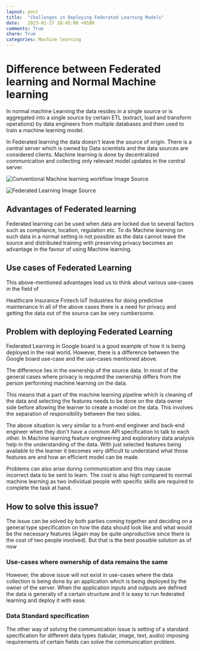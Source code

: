 ```yaml
---
layout: post
title:  "Challenges in Deploying Federated Learning Models"
date:   2023-01-27 18:45:00 +0100
comments: True
share: True
categories: Machine learning
---
```


# Difference between Federated learning and Normal Machine learning

In normal machine Learning the data resides in a single source or is aggregated into a single source by certain ETL (extract, load and transform operations) by data engineers from multiple databases and then used to train a machine learning model.

In Federated learning the data doesn't leave the source of origin. There is a central server which is owned by Data scientists and the data sources are considered clients. Machine learning is done by decentralized communication and collecting only relevant model updates in the central server.


![Conventional Machine learning workflow Image Source](https://deepai.org/publication/two-stage-optimization-for-machine-learning-workflow)

![Federated Learning Image Source](https://federated.fastforwardlabs.com/)
## Advantages of Federated learning
Federated learning can be used when data are locked due to several factors such as compliance, location, regulation etc. To do Machine learning on such data in a normal setting is not possible as the data cannot leave the source and distributed training with preserving privacy becomes an advantage in the favour of using Machine learning.

## Use cases of Federated Learning
This above-mentioned advantages lead us to think about various use-cases in the field of

Healthcare
Insurance
Fintech
IoT
Industries for doing predictive maintenance
In all of the above cases there is a need for privacy and getting the data out of the source can be very cumbersome.

## Problem with deploying Federated Learning
Federated Learning in Google board is a good example of how it is being deployed in the real world. However, there is a difference between the Google board use-case and the use-cases mentioned above.

The difference lies in the ownership of the source data. In most of the general cases where privacy is required the ownership differs from the person performing machine learning on the data.

This means that a part of the machine learning pipeline which is cleaning of the data and selecting the features needs to be done on the data owner side before allowing the learner to create a model on the data. This involves the separation of responsibility between the two sides.

The above situation is very similar to a front-end engineer and back-end engineer when they don't have a common API specification to talk to each other. In Machine learning feature engineering and exploratory data analysis help in the understanding of the data. With just selected features being available to the learner it becomes very difficult to understand what those features are and how an efficient model can be made.

Problems can also arise during communication and this may cause incorrect data to be sent to learn. The cost is also high compared to normal machine learning as two individual people with specific skills are required to complete the task at hand.

## How to solve this issue?
The issue can be solved by both parties coming together and deciding on a general type specification on how the data should look like and what would be the necessary features (Again may be quite unproductive since there is the cost of two people involved). But that is the best possible solution as of now

### Use-cases where ownership of data remains the same
However, the above issue will not exist in use-cases where the data collection is being done by an application which is being deployed by the owner of the server. When the application inputs and outputs are defined the data is generally of a certain structure and it is easy to run federated learning and deploy it with ease.

### Data Standard specification
The other way of solving the communication issue is setting of a standard specification for different data types (tabular, image, text, audio) imposing requirements of certain fields can solve the communication problem.